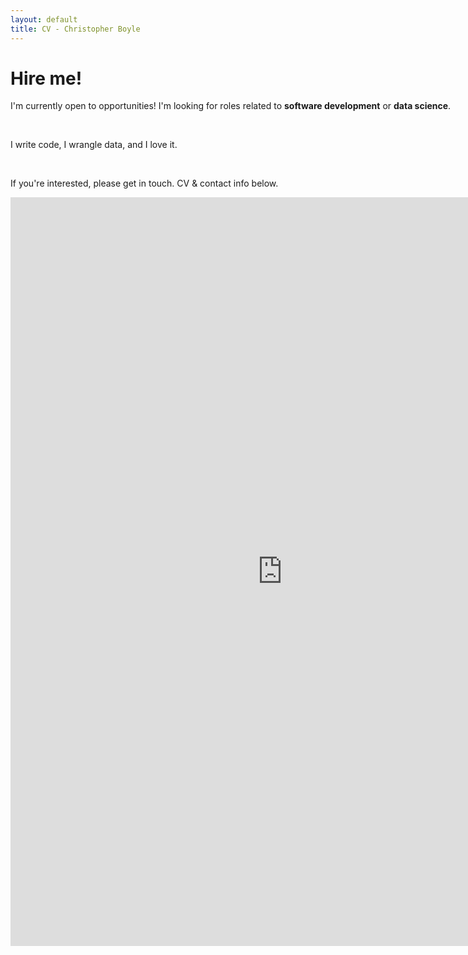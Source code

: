 ```yaml
---
layout: default
title: CV - Christopher Boyle
---
```


<div class="standout" style="width: 23cm; background-color: var(--accent-colour);">
<h1>Hire me!</h1>
<p>I'm currently open to opportunities! I'm looking for roles related to <b>software development</b> or <b>data science</b>. </p><br />

<p>I write code, I wrangle data, and I love it.</p><br />

<p>If you're interested, please get in touch. CV &amp; contact info below.</p>
</div>

<iframe src="https://cmjb.tech/cv/cv" style='display: block; width: 23cm; height: 31.7cm; margin: auto; border: none;'></iframe>